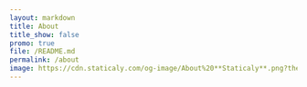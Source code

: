 ```yaml
---
layout: markdown
title: About
title_show: false
promo: true
file: /README.md
permalink: /about
image: https://cdn.staticaly.com/og-image/About%20**Staticaly**.png?theme=light&md=1
---
```


